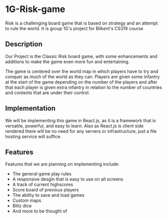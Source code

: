 # 1G-Risk-game
Risk is a challenging board game that is based on strategy and an attempt to rule the world. It is group 1G's project for Bilkent's CS319 course

## Description
Our Project is the Classic Risk board game, with some enhancements and additions to make the game even more fun and entertaining. 

The game is centered over the world map in which players have to try and conquer as much of the world as they can. Players are given some infantry at the start of the game depending on the number of the players and after that each player is given extra infantry in relation to the number of countries and contents that are under their control.

## Implementation
We will be implementing this game in React.js, as it is a framework that is versatile, powerful, and easy to learn. Also as React.js is client side rendered there will be no need for any servers or infrastructure, just a file hosting service will suffice.

## Features
Features that we are planning on implementing include:
- The general game play rules
- A responsive desgin that is easy to use on all screens
- A track of current highscores
- Score board of previous players
- The ability to save and load games
- Custom maps
- Blitz dice
- And more to be thought of

